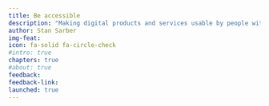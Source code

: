 ```yaml
---
title: Be accessible
description: "Making digital products and services usable by people with disabilities is not only the right thing to do, it is also a legal requirement."
author: Stan Sarber
img-feat: 
icon: fa-solid fa-circle-check
#intro: true
chapters: true
#about: true
feedback: 
feedback-link: 
launched: true
---
```


